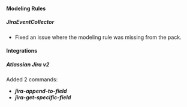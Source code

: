 
#### Modeling Rules
##### JiraEventCollector
- Fixed an issue where the modeling rule was missing from the pack.

#### Integrations
##### Atlassian Jira v2
Added 2 commands:
- ***jira-append-to-field***
- ***jira-get-specific-field***

